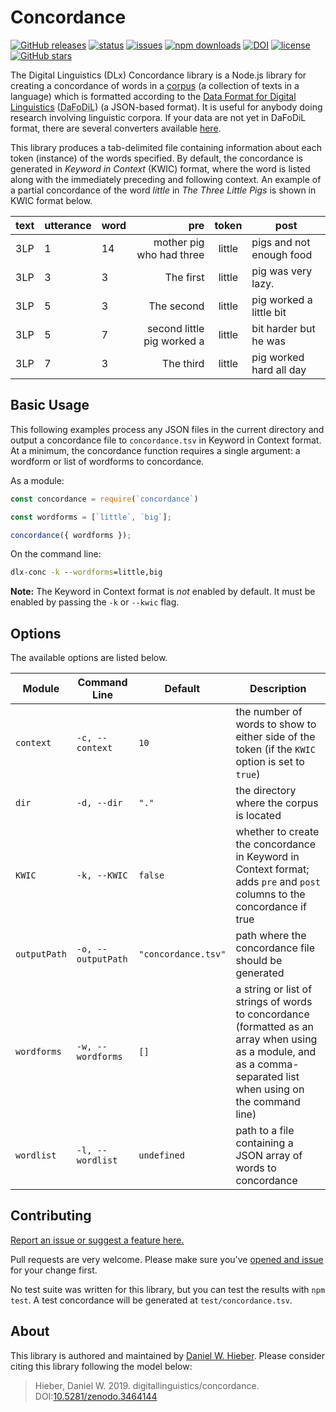 # Concordance

[![GitHub releases](https://img.shields.io/github/v/release/digitallinguistics/concordance)][releases]
[![status](https://github.com/digitallinguistics/concordance/workflows/tests/badge.svg)][actions]
[![issues](https://img.shields.io/github/issues/digitallinguistics/concordance)][issues]
[![npm downloads](https://img.shields.io/npm/dt/digitallinguistics/concordance)][npm]
[![DOI](https://zenodo.org/badge/210680113.svg)][Zenodo]
[![license](https://img.shields.io/github/license/digitallinguistics/concordance)][license]
[![GitHub stars](https://img.shields.io/github/stars/digitallinguistics/concordance?style=social)][GitHub]

The Digital Linguistics (DLx) Concordance library is a Node.js library for creating a concordance of words in a [corpus][corpus] (a collection of texts in a language) which is formatted according to the [Data Format for Digital Linguistics][DaFoDiL] (<abbr title='Data Format for Digital Linguistics'>DaFoDiL</abbr>) (a JSON-based format). It is useful for anybody doing research involving linguistic corpora. If your data are not yet in DaFoDiL format, there are several converters available [here][converters].

This library produces a tab-delimited file containing information about each token (instance) of the words specified. By default, the concordance is generated in <dfn>Keyword in Context</dfn> (<abbr>KWIC</abbr>) format, where the word is listed along with the immediately preceding and following context. An example of a partial concordance of the word _little_ in _The Three Little Pigs_ is shown in KWIC format below.

text | utterance | word |                        pre | token  | post                     |
---- | --------- | ---- | -------------------------: | :----: | ------------------------ |
3LP  | 1         | 14   | mother pig who had three   | little | pigs and not enough food |
3LP  | 3         | 3    | The first                  | little | pig was very lazy.       |
3LP  | 5         | 3    | The second                 | little | pig worked a little bit  |
3LP  | 5         | 7    | second little pig worked a | little | bit harder but he was    |
3LP  | 7         | 3    | The third                  | little | pig worked hard all day  |

## Basic Usage

This following examples process any JSON files in the current directory and output a concordance file to `concordance.tsv` in Keyword in Context format. At a minimum, the concordance function requires a single argument: a wordform or list of wordforms to concordance.

As a module:

```js
const concordance = require(`concordance`)

const wordforms = [`little`, `big`];

concordance({ wordforms });
```

On the command line:

```cmd
dlx-conc -k --wordforms=little,big
```

**Note:** The Keyword in Context format is _not_ enabled by default. It must be enabled by passing the `-k` or `--kwic` flag.

## Options

The available options are listed below.

Module       | Command Line       | Default             | Description
------------ | ------------------ | ------------------- | -----------
`context`    | `-c, --context`    | `10`                | the number of words to show to either side of the token (if the `KWIC` option is set to `true`)
`dir`        | `-d, --dir`        | `"."`               | the directory where the corpus is located
`KWIC`       | `-k, --KWIC`       | `false`             | whether to create the concordance in Keyword in Context format; adds `pre` and `post` columns to the concordance if true
`outputPath` | `-o, --outputPath` | `"concordance.tsv"` | path where the concordance file should be generated
`wordforms`  | `-w, --wordforms`  | `[]`                | a string or list of strings of words to concordance (formatted as an array when using as a module, and as a comma-separated list when using on the command line)
`wordlist`   | `-l, --wordlist`   | `undefined`         | path to a file containing a JSON array of words to concordance

## Contributing

[Report an issue or suggest a feature here.][issues]

Pull requests are very welcome. Please make sure you've [opened and issue][issues] for your change first.

No test suite was written for this library, but you can test the results with `npm test`. A test concordance will be generated at `test/concordance.tsv`.

## About

This library is authored and maintained by [Daniel W. Hieber][me]. Please consider citing this library following the model below:

> Hieber, Daniel W. 2019. digitallinguistics/concordance. DOI:[10.5281/zenodo.3464144][Zenodo]

[actions]:    https://github.com/digitallinguistics/concordance/actions
[converters]: https://developer.digitallinguistics.io/#converters
[corpus]:     https://en.wikipedia.org/wiki/Text_corpus
[DaFoDiL]:    https://format.digitallinguistics.io/
[GitHub]:     https://github.com/digitallinguistics/concordance
[issues]:     https://github.com/digitallinguistics/concordance/issues
[Jasmine]:    https://jasmine.github.io/
[license]:    https://github.com/digitallinguistics/concordance/blob/master/LICENSE.md
[me]:         https://danielhieber.com/
[npm]:        https://www.npmjs.com/package/@digitallinguistics/concordance
[releases]:   https://github.com/digitallinguistics/concordance/releases
[Zenodo]:     https://zenodo.org/badge/latestdoi/210680113
